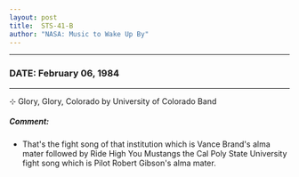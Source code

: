 ```yaml
---
layout: post
title:  STS-41-B
author: "NASA: Music to Wake Up By"
---
```


----
### DATE: February 06, 1984
----
⊹ Glory, Glory, Colorado by University of Colorado Band

##### Comment:
* That's the fight song of that institution which is Vance Brand's alma mater followed by Ride High You Mustangs the Cal Poly State University fight song which is Pilot Robert Gibson's alma mater.
